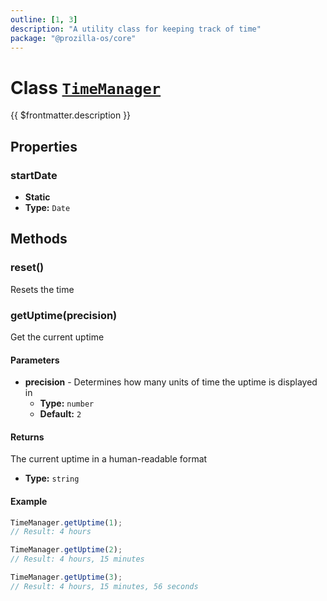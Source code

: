 ```yaml
---
outline: [1, 3]
description: "A utility class for keeping track of time"
package: "@prozilla-os/core"
---
```


# Class [`TimeManager`](https://github.com/prozilla-os/ProzillaOS/blob/main/packages/core/src/features/_utils/time.utils.ts)

{{ $frontmatter.description }}

## Properties

### startDate <Badge type="info" text="static"/>

- **Static**
- **Type:** `Date`

## Methods

### reset() <Badge type="info" text="static"/>

Resets the time

### getUptime(precision) <Badge type="info" text="static"/>

Get the current uptime

#### Parameters

- **precision** - Determines how many units of time the uptime is displayed in
  - **Type:** `number`
  - **Default:** `2`

#### Returns

The current uptime in a human-readable format

- **Type:** `string`

#### Example

```ts
TimeManager.getUptime(1);
// Result: 4 hours

TimeManager.getUptime(2);
// Result: 4 hours, 15 minutes 

TimeManager.getUptime(3);
// Result: 4 hours, 15 minutes, 56 seconds
```

